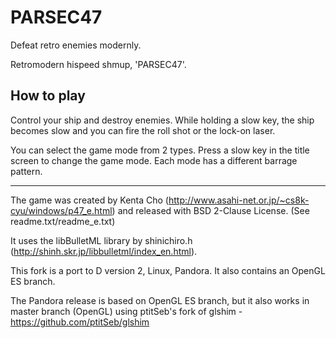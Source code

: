 # PARSEC47

Defeat retro enemies modernly.

Retromodern hispeed shmup, 'PARSEC47'.

## How to play

Control your ship and destroy enemies. While holding a slow key, the ship becomes slow and you can fire the roll shot or the lock-on laser.

You can select the game mode from 2 types. Press a slow key in the title screen to change the game mode. Each mode has a different barrage pattern.
<hr/>

The game was created by Kenta Cho (http://www.asahi-net.or.jp/~cs8k-cyu/windows/p47_e.html) and released with BSD 2-Clause License. (See readme.txt/readme_e.txt)

It uses the libBulletML library by shinichiro.h (http://shinh.skr.jp/libbulletml/index_en.html).

This fork is a port to D version 2, Linux, Pandora. It also contains an OpenGL ES branch.

The Pandora release is based on OpenGL ES branch, but it also works in master branch (OpenGL) using ptitSeb's fork of glshim - https://github.com/ptitSeb/glshim
